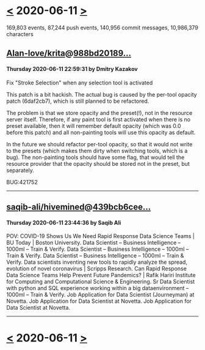 # [<](2020-06-10.md) 2020-06-11 [>](2020-06-12.md)

169,803 events, 87,244 push events, 140,956 commit messages, 10,986,379 characters


## [Alan-love/krita](https://github.com/Alan-love/krita)@[988bd20189...](https://github.com/Alan-love/krita/commit/988bd201893e3f005d3d11c7adca0ba55c57b0ba)
#### Thursday 2020-06-11 22:59:31 by Dmitry Kazakov

Fix "Stroke Selection" when any selection tool is activated

This patch is a bit hackish. The actual bug is caused by the per-tool
opacity patch (6daf2cb7), which is still planned to be refactored.

The problem is that we store opacity and the preset(!), not in the
resource server itself. Therefore, if any paint tool is first activated
when there is no preset available, then it will remember default opacity
(which was 0.0 before this patch) and all non-painting tools will use this
opacity as default.

In the future we should refactor per-tool opacity, so that it would not
write to the presets (which makes them dirty when switching tools, which
is a bug). The non-painting tools should have some flag, that would tell
the resource provider that the opacity should be stored not in the preset,
but separately.

BUG:421752

---
## [saqib-ali/hivemined](https://github.com/saqib-ali/hivemined)@[439bcb6cee...](https://github.com/saqib-ali/hivemined/commit/439bcb6ceee8f9a2d9eb2766dcbbb9d2f053b19b)
#### Thursday 2020-06-11 23:44:36 by Saqib Ali

POV: COVID-19 Shows Us We Need Rapid Response Data Science Teams | BU Today | Boston University. Data Scientist – Business Intelligence – 1000ml – Train &amp; Verify. Data Scientist – Business Intelligence – 1000ml – Train &amp; Verify. Data Scientist – Business Intelligence – 1000ml – Train &amp; Verify. Data scientists inventing new tools to rapidly analyze the spread, evolution of novel coronavirus | Scripps Research. Can Rapid Response Data Science Teams Help Prevent Future Pandemics? | Rafik Hariri Institute for Computing and Computational Science &amp; Engineering. Sr Data Scientist with python and SQL experience working within a big dataenvironment – 1000ml – Train &amp; Verify. Job Application for Data Scientist (Journeyman) at Novetta. Job Application for Data Scientist at Novetta. Job Application for Data Scientist at Novetta.

---

# [<](2020-06-10.md) 2020-06-11 [>](2020-06-12.md)

